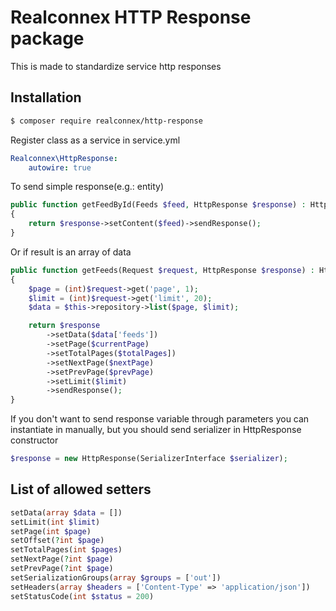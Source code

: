 # Realconnex HTTP Response package #

This is made to standardize service http responses

## Installation ##

```bash
$ composer require realconnex/http-response
```
Register class as a service in service.yml
```yaml
Realconnex\HttpResponse:
    autowire: true
```


To send simple response(e.g.: entity)
```php
public function getFeedById(Feeds $feed, HttpResponse $response) : HttpResponse
{
    return $response->setContent($feed)->sendResponse();
}
```
Or if result is an array of data
```php
public function getFeeds(Request $request, HttpResponse $response) : HttpResponse
{
    $page = (int)$request->get('page', 1);
    $limit = (int)$request->get('limit', 20);
    $data = $this->repository->list($page, $limit);

    return $response
        ->setData($data['feeds'])
        ->setPage($currentPage)
        ->setTotalPages($totalPages])
        ->setNextPage($nextPage)
        ->setPrevPage($prevPage)
        ->setLimit($limit)
        ->sendResponse();
}
```

If you don't want to send response variable through parameters you can instantiate in manually, but you should send serializer in HttpResponse constructor
```php
$response = new HttpResponse(SerializerInterface $serializer);
```
## List of allowed setters ##

```php
setData(array $data = [])
setLimit(int $limit)
setPage(int $page)
setOffset(?int $page)
setTotalPages(int $pages)
setNextPage(?int $page)
setPrevPage(?int $page)
setSerializationGroups(array $groups = ['out'])
setHeaders(array $headers = ['Content-Type' => 'application/json'])
setStatusCode(int $status = 200)
```


